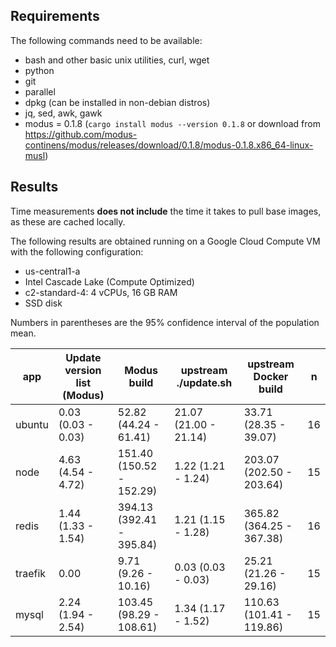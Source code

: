 ## Requirements

The following commands need to be available:

* bash and other basic unix utilities, curl, wget
* python
* git
* parallel
* dpkg (can be installed in non-debian distros)
* jq, sed, awk, gawk
* modus = 0.1.8 (`cargo install modus --version 0.1.8` or download from https://github.com/modus-continens/modus/releases/download/0.1.8/modus-0.1.8.x86_64-linux-musl)

## Results

Time measurements **does not include** the time it takes to pull base images, as these are cached locally.

The following results are obtained running on a Google Cloud Compute VM with the following configuration:

* us-central1-a
* Intel Cascade Lake (Compute Optimized)
* c2-standard-4: 4 vCPUs, 16 GB RAM
* SSD disk

Numbers in parentheses are the 95% confidence interval of the population mean.

| app | Update version list (Modus) | Modus build | upstream ./update.sh | upstream Docker build | n |
| --- | --- | --- | --- | --- | --- |
| ubuntu | 0.03 (0.03 - 0.03) | 52.82 (44.24 - 61.41) | 21.07 (21.00 - 21.14) | 33.71 (28.35 - 39.07) | 16 |
| node | 4.63 (4.54 - 4.72) | 151.40 (150.52 - 152.29) | 1.22 (1.21 - 1.24) | 203.07 (202.50 - 203.64) | 15 |
| redis | 1.44 (1.33 - 1.54) | 394.13 (392.41 - 395.84) | 1.21 (1.15 - 1.28) | 365.82 (364.25 - 367.38) | 16 |
| traefik | 0.00 | 9.71 (9.26 - 10.16) | 0.03 (0.03 - 0.03) | 25.21 (21.26 - 29.16) | 15 |
| mysql | 2.24 (1.94 - 2.54) | 103.45 (98.29 - 108.61) | 1.34 (1.17 - 1.52) | 110.63 (101.41 - 119.86) | 15 |
